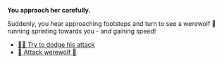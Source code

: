 **You appraoch her carefully.**

Suddenly, you hear approaching footsteps and turn to see a werewolf 🐺 running sprinting towards you - and gaining speed! 


- [🏃‍♂️ Try to dodge his attack](9-4A.md)
- [🔪 Attack werewolf 🐺](9-4B.md)